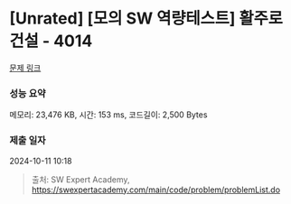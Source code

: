 # [Unrated] [모의 SW 역량테스트] 활주로 건설 - 4014 

[문제 링크](https://swexpertacademy.com/main/code/problem/problemDetail.do?contestProbId=AWIeW7FakkUDFAVH) 

### 성능 요약

메모리: 23,476 KB, 시간: 153 ms, 코드길이: 2,500 Bytes

### 제출 일자

2024-10-11 10:18



> 출처: SW Expert Academy, https://swexpertacademy.com/main/code/problem/problemList.do